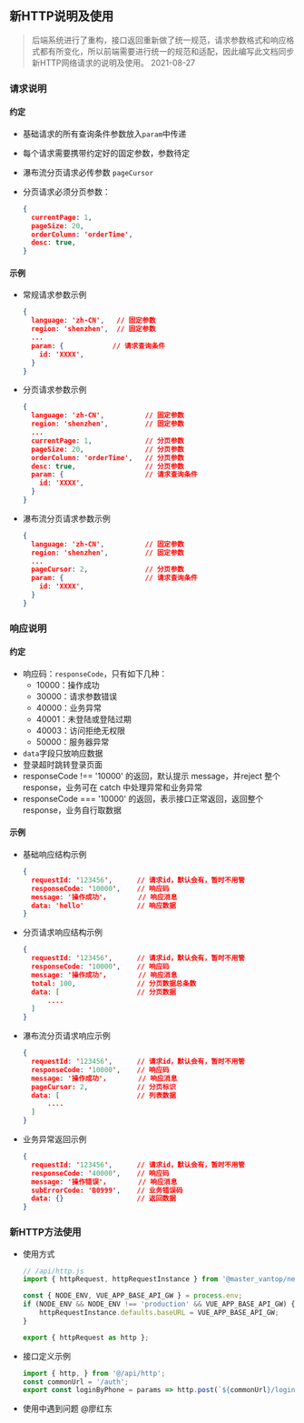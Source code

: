 ## 新HTTP说明及使用
> 后端系统进行了重构，接口返回重新做了统一规范，请求参数格式和响应格式都有所变化，所以前端需要进行统一的规范和适配，因此编写此文档同步新HTTP网络请求的说明及使用。 2021-08-27

### 请求说明

#### 约定

- 基础请求的所有查询条件参数放入`param`中传递
- 每个请求需要携带约定好的固定参数，参数待定

- 瀑布流分页请求必传参数 `pageCursor`

- 分页请求必须分页参数：

  ```json
  {
  	currentPage: 1,
  	pageSize: 20,
  	orderColumn: 'orderTime',
  	desc: true,
  }
  ```

#### 示例

- 常规请求参数示例

  ```json
  {
    language: 'zh-CN',   // 固定参数
    region: 'shenzhen',  // 固定参数
    ...
    param: {            // 请求查询条件
      id: 'XXXX',
    }
  }
  ```

- 分页请求参数示例

  ``` json
  {
    language: 'zh-CN',          // 固定参数
    region: 'shenzhen',         // 固定参数
    ...
    currentPage: 1,             // 分页参数
    pageSize: 20,               // 分页参数
    orderColumn: 'orderTime',   // 分页参数
    desc: true,                 // 分页参数
    param: {                    // 请求查询条件
      id: 'XXXX',
    }
  }
  ```

- 瀑布流分页请求参数示例

  ``` json
  {
    language: 'zh-CN',          // 固定参数
    region: 'shenzhen',         // 固定参数
    ...
    pageCursor: 2,              // 分页参数
    param: {                    // 请求查询条件
      id: 'XXXX',
    }
  }
  ```

### 响应说明

#### 约定

- 响应码：`responseCode`，只有如下几种：
  - 10000：操作成功
  - 30000：请求参数错误
  - 40000：业务异常
  - 40001：未登陆或登陆过期
  - 40003：访问拒绝无权限
  - 50000：服务器异常
- `data`字段只放响应数据
- 登录超时跳转登录页面
- responseCode !== '10000' 的返回，默认提示 message，并reject 整个 response，业务可在 catch 中处理异常和业务异常
- responseCode === '10000' 的返回，表示接口正常返回，返回整个 response，业务自行取数据

#### 示例

- 基础响应结构示例

  ``` json
  {
    requestId: '123456',      // 请求id，默认会有，暂时不用管
    responseCode: '10000',    // 响应码
    message: '操作成功'，       // 响应消息
    data: 'hello'             // 响应数据
  }
  ```

- 分页请求响应结构示例

  ``` json
  {
    requestId: '123456',      // 请求id，默认会有，暂时不用管
    responseCode: '10000',    // 响应码
    message: '操作成功'，       // 响应消息
    total: 100,               // 分页数据总条数
    data: [                   // 分页数据
    	....
    ]             
  }
  ```

- 瀑布流分页请求响应示例

  ``` json
  {
    requestId: '123456',      // 请求id，默认会有，暂时不用管
    responseCode: '10000',    // 响应码
    message: '操作成功'，       // 响应消息
    pageCursor: 2,            // 分页标识
    data: [                   // 列表数据
    	....
    ]             
  }
  ```

- 业务异常返回示例

  ``` json
  {
    requestId: '123456',      // 请求id，默认会有，暂时不用管
    responseCode: '40000',    // 响应码
    message: '操作错误'，       // 响应消息
    subErrorCode: 'B0999',    // 业务错误码
    data: {}                  // 返回数据
  }
  ```



### 新HTTP方法使用

- 使用方式

  ``` javascript
  // /api/http.js
  import { httpRequest, httpRequestInstance } from '@master_vantop/nextop-http';
  
  const { NODE_ENV, VUE_APP_BASE_API_GW } = process.env;
  if (NODE_ENV && NODE_ENV !== 'production' && VUE_APP_BASE_API_GW) {
      httpRequestInstance.defaults.baseURL = VUE_APP_BASE_API_GW;
  }
  
  export { httpRequest as http };
  ```

- 接口定义示例

  ``` javascript
  import { http, } from '@/api/http';
  const commonUrl = '/auth';
  export const loginByPhone = params => http.post(`${commonUrl}/login`, params);
  ```

- 使用中遇到问题 @廖红东

